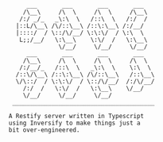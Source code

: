 
       	    ___       ___       ___       ___
       	   /\__\     /\  \     /\  \     /\__\
       	  /:/ _/_   _\:\  \   /::\  \   /:/  /
       	 |::L/\__\ /\/::\__\ /::\:\__\ /:/__/
       	 |::::/  / \::/\/__/ \:\:\/  / \:\  \
       	  L;;/__/   \:\__\    \:\/  /   \:\__\
       	             \/__/     \/__/     \/__/
       	    ___       ___       ___       ___
       	   /\__\     /\  \     /\  \     /\  \
       	  /:/__/_   /::\  \   _\:\  \    \:\  \
       	 /::\/\__\ /::\:\__\ /\/::\__\   /::\__\
       	 \/\::/  / \:\:\/  / \::/\/__/  /:/\/__/
       	   /:/  /   \:\/  /   \:\__\    \/__/
       	   \/__/     \/__/     \/__/
       	________________________________________

       A Restify server written in Typescript
       using Inversify to make things just a
       bit over-engineered.
